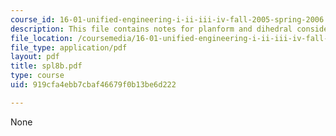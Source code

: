 ```yaml
---
course_id: 16-01-unified-engineering-i-ii-iii-iv-fall-2005-spring-2006
description: This file contains notes for planform and dihedral considerations.
file_location: /coursemedia/16-01-unified-engineering-i-ii-iii-iv-fall-2005-spring-2006/919cfa4ebb7cbaf46679f0b13be6d222_spl8b.pdf
file_type: application/pdf
layout: pdf
title: spl8b.pdf
type: course
uid: 919cfa4ebb7cbaf46679f0b13be6d222

---
```

None